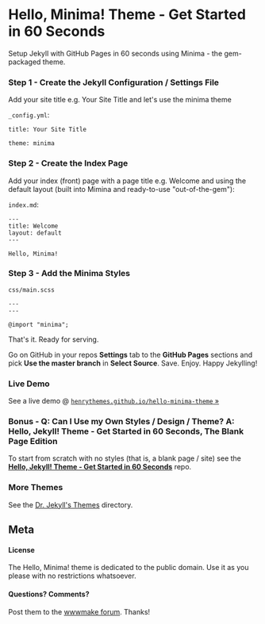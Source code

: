 
# Hello, Minima! Theme - Get Started in 60 Seconds

Setup Jekyll with GitHub Pages in 60 seconds using Minima - the gem-packaged theme.

### Step 1 - Create the Jekyll Configuration / Settings File

Add your site title e.g. Your Site Title and let's use the minima theme

`_config.yml`:

```
title: Your Site Title

theme: minima
```

### Step 2 - Create the Index Page

Add your index (front) page with a page title e.g. Welcome and using the default layout (built into Mimina and ready-to-use "out-of-the-gem"):


`index.md`:

```
---
title: Welcome
layout: default
---

Hello, Minima!
```


### Step 3 - Add the Minima Styles

`css/main.scss`

```
---
---

@import "minima";
```

That's it. Ready for serving.

Go on GitHub in your repos **Settings** tab to the **GitHub Pages** sections and pick **Use the master branch** in **Select Source**.
Save. Enjoy. Happy Jekylling!


### Live Demo

See a live demo @ [`henrythemes.github.io/hello-minima-theme` »](https://henrythemes.github.io/hello-minima-theme)



### Bonus - Q: Can I Use my Own Styles / Design / Theme? A: Hello, Jekyll! Theme - Get Started in 60 Seconds, The Blank Page Edition

To start from scratch with no styles (that is, a blank page / site) see
the [**Hello, Jekyll! Theme - Get Started in 60 Seconds**](https://github.com/henrythemes/hello-jekyll-theme) repo.


### More Themes

See the [Dr. Jekyll's Themes](https://drjekyllthemes.github.io) directory.


## Meta

#### License

The Hello, Minima! theme is dedicated to the public domain.
Use it as you please with no restrictions whatsoever.

#### Questions? Comments?

Post them to the [wwwmake forum](http://groups.google.com/group/wwwmake). Thanks!

